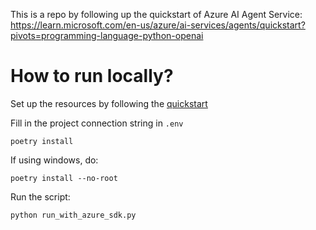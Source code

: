 This is a repo by following up the quickstart of Azure AI Agent Service:
https://learn.microsoft.com/en-us/azure/ai-services/agents/quickstart?pivots=programming-language-python-openai

# How to run locally?

Set up the resources by following the [quickstart](https://learn.microsoft.com/en-us/azure/ai-services/agents/quickstart?pivots=programming-language-python-openai)

Fill in the project connection string in `.env`

```
poetry install
```

If using windows, do:
```
poetry install --no-root
```

Run the script:
```
python run_with_azure_sdk.py
```